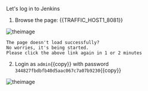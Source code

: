 Let's log in to Jenkins

1. Browse the page: {{TRAFFIC_HOST1_8081}}

![theimage](https://github.com/quincycheng/katacoda-scenarios/raw/master/conjur-jenkins/media/01-jenkins.PNG)

```
The page doesn't load successfully? 
No worries, it's being started.  
Please click the above link again in 1 or 2 minutes
```

2. Login as `admin`{{copy}} with password `344827fbdbfb40d5aac067c7a07b9230`{{copy}}

![theimage](https://github.com/quincycheng/katacoda-scenarios/raw/master/conjur-jenkins/media/01-jenkins_signed_in.PNG)
